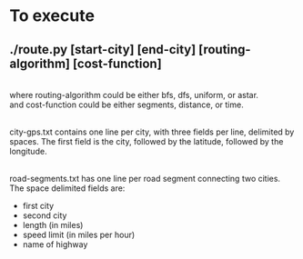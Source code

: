 # To execute
## ./route.py [start-city] [end-city] [routing-algorithm] [cost-function]
<br/>where routing-algorithm could be either bfs, dfs, uniform, or astar.
<br/>and cost-function could be either segments, distance, or time.

<br/>city-gps.txt contains one line per city, with three fields per line, delimited by spaces. The first field is the city, followed by the latitude, followed by the longitude.

<br/>road-segments.txt has one line per road segment connecting two cities. The space delimited fields are:

- first city
- second city
- length (in miles)
- speed limit (in miles per hour)
- name of highway
